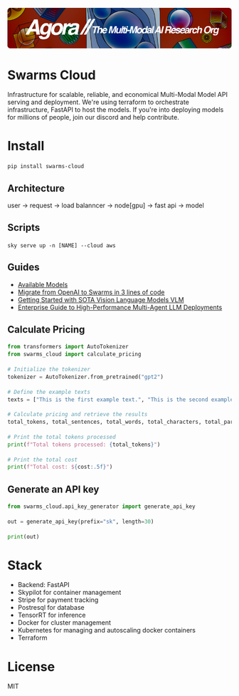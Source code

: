 [![Multi-Modality](agorabanner.png)](https://discord.gg/qUtxnK2NMf)

# Swarms Cloud
Infrastructure for scalable, reliable, and economical Multi-Modal Model API serving and deployment. We're using terraform to orchestrate infrastructure, FastAPI to host the models. If you're into deploying models for millions of people, join our discord and help contribute.


# Install
`pip install swarms-cloud`



## Architecture
user -> request -> load balanncer -> node[gpu] -> fast api -> model


## Scripts
`sky serve up -n [NAME] --cloud aws`

## Guides
- [Available Models](https://swarms.apac.ai/en/latest/swarms_cloud/available_models/)
- [Migrate from OpenAI to Swarms in 3 lines of code](https://swarms.apac.ai/en/latest/swarms_cloud/migrate_openai/)
- [Getting Started with SOTA Vision Language Models VLM](https://swarms.apac.ai/en/latest/swarms_cloud/getting_started/)
- [Enterprise Guide to High-Performance Multi-Agent LLM Deployments](https://swarms.apac.ai/en/latest/swarms_cloud/production_deployment/)


## Calculate Pricing
```python
from transformers import AutoTokenizer
from swarms_cloud import calculate_pricing

# Initialize the tokenizer
tokenizer = AutoTokenizer.from_pretrained("gpt2")

# Define the example texts
texts = ["This is the first example text.", "This is the second example text."]

# Calculate pricing and retrieve the results
total_tokens, total_sentences, total_words, total_characters, total_paragraphs, cost = calculate_pricing(texts, tokenizer)

# Print the total tokens processed
print(f"Total tokens processed: {total_tokens}")

# Print the total cost
print(f"Total cost: ${cost:.5f}")
```


## Generate an API key
```python
from swarms_cloud.api_key_generator import generate_api_key

out = generate_api_key(prefix="sk", length=30)

print(out)

```

# Stack
- Backend: FastAPI
- Skypilot for container management
- Stripe for payment tracking
- Postresql for database
- TensorRT for inference
- Docker for cluster management
- Kubernetes for managing and autoscaling docker containers
- Terraform


# License
MIT
